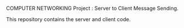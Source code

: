 COMPUTER NETWORKING Project :
Server to Client Message Sending.

This repository contains the server and client code.
